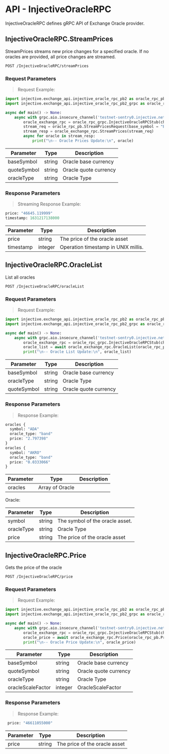 # API - InjectiveOracleRPC
InjectiveOracleRPC defines gRPC API of Exchange Oracle provider.


## InjectiveOracleRPC.StreamPrices

StreamPrices streams new price changes for a specified oracle. If no oracles are provided, all price changes are streamed.

`POST /InjectiveOracleRPC/streamPrices`

### Request Parameters
> Request Example:

``` python
import injective.exchange_api.injective_oracle_rpc_pb2 as oracle_rpc_pb
import injective.exchange_api.injective_oracle_rpc_pb2_grpc as oracle_rpc_grpc

async def main() -> None:
    async with grpc.aio.insecure_channel('testnet-sentry0.injective.network:9910') as channel:
        oracle_exchange_rpc = oracle_rpc_grpc.InjectiveOracleRPCStub(channel)
        stream_req = oracle_rpc_pb.StreamPricesRequest(base_symbol = "BTC", quote_symbol = "USD", oracle_type = "coinbase")
        stream_resp = oracle_exchange_rpc.StreamPrices(stream_req)
        async for oracle in stream_resp:
            print("\n-- Oracle Prices Update:\n", oracle)
```

|Parameter|Type|Description|
|----|----|----|
|baseSymbol|string|Oracle base currency|
|quoteSymbol|string|Oracle quote currency|
|oracleType|string|Oracle Type|


### Response Parameters
> Streaming Response Example:

``` python
price: "46645.119999"
timestamp: 1631217138000
```

|Parameter|Type|Description|
|----|----|----|
|price|string|The price of the oracle asset|
|timestamp|integer|Operation timestamp in UNIX millis.|



## InjectiveOracleRPC.OracleList

List all oracles

`POST /InjectiveOracleRPC/oracleList`

### Request Parameters
> Request Example:

``` python
import injective.exchange_api.injective_oracle_rpc_pb2 as oracle_rpc_pb
import injective.exchange_api.injective_oracle_rpc_pb2_grpc as oracle_rpc_grpc

async def main() -> None:
    async with grpc.aio.insecure_channel('testnet-sentry0.injective.network:9910') as channel:
        oracle_exchange_rpc = oracle_rpc_grpc.InjectiveOracleRPCStub(channel)
        oracle_list = await oracle_exchange_rpc.OracleList(oracle_rpc_pb.OracleListRequest())
        print("\n-- Oracle List Update:\n", oracle_list)
```

|Parameter|Type|Description|
|----|----|----|
|baseSymbol|string|Oracle base currency|
|oracleType|string|Oracle Type|
|quoteSymbol|string|Oracle quote currency|


### Response Parameters
> Response Example:

``` python
oracles {
  symbol: "ADA"
  oracle_type: "band"
  price: "2.797398"
}
oracles {
  symbol: "AKRO"
  oracle_type: "band"
  price: "0.0333066"
}
```

|Parameter|Type|Description|
|----|----|----|
|oracles|Array of Oracle||

Oracle:

|Parameter|Type|Description|
|----|----|----|
|symbol|string|The symbol of the oracle asset.|
|oracleType|string|Oracle Type|
|price|string|The price of the oracle asset|


## InjectiveOracleRPC.Price

Gets the price of the oracle

`POST /InjectiveOracleRPC/price`

### Request Parameters
> Request Example:

``` python
import injective.exchange_api.injective_oracle_rpc_pb2 as oracle_rpc_pb
import injective.exchange_api.injective_oracle_rpc_pb2_grpc as oracle_rpc_grpc

async def main() -> None:
    async with grpc.aio.insecure_channel('testnet-sentry0.injective.network:9910') as channel:
        oracle_exchange_rpc = oracle_rpc_grpc.InjectiveOracleRPCStub(channel)
        oracle_price = await oracle_exchange_rpc.Price(oracle_rpc_pb.PriceRequest(base_symbol = "BTC", quote_symbol = "USD", oracle_type = "coinbase", oracle_scale_factor = 6))
        print("\n-- Oracle Price Update:\n", oracle_price)
```

|Parameter|Type|Description|
|----|----|----|
|baseSymbol|string|Oracle base currency|
|quoteSymbol|string|Oracle quote currency|
|oracleType|string|Oracle Type|
|oracleScaleFactor|integer|OracleScaleFactor|


### Response Parameters
> Response Example:

``` python
 price: "46611055000"
```

|Parameter|Type|Description|
|----|----|----|
|price|string|The price of the oracle asset|
